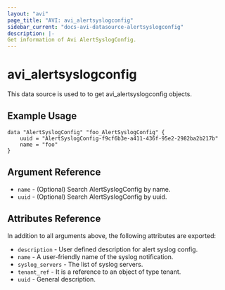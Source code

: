 ```yaml
---
layout: "avi"
page_title: "AVI: avi_alertsyslogconfig"
sidebar_current: "docs-avi-datasource-alertsyslogconfig"
description: |-
Get information of Avi AlertSyslogConfig.
---
```


# avi_alertsyslogconfig

This data source is used to to get avi_alertsyslogconfig objects.

## Example Usage

```hcl
data "AlertSyslogConfig" "foo_AlertSyslogConfig" {
    uuid = "AlertSyslogConfig-f9cf6b3e-a411-436f-95e2-2982ba2b217b"
    name = "foo"
}
```

## Argument Reference

* `name` - (Optional) Search AlertSyslogConfig by name.
* `uuid` - (Optional) Search AlertSyslogConfig by uuid.

## Attributes Reference

In addition to all arguments above, the following attributes are exported:

* `description` - User defined description for alert syslog config.
* `name` - A user-friendly name of the syslog notification.
* `syslog_servers` - The list of syslog servers.
* `tenant_ref` - It is a reference to an object of type tenant.
* `uuid` - General description.

